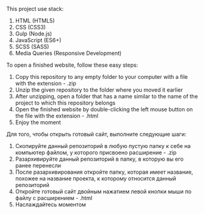 This project use stack:
1) HTML (HTML5)
2) CSS (CSS3)
3) Gulp (Node.js)
4) JavaScript (ES6+)
5) SCSS (SASS)
6) Media Queries (Responsive Development)

To open a finished website, follow these easy steps:
1) Copy this repository to any empty folder to your computer with a file with the extension - .zip
2) Unzip the given repository to the folder where you moved it earlier
3) After unzipping, open a folder that has a name similar to the name of the project to which this repository belongs
4) Open the finished website by double-clicking the left mouse button on the file with the extension - .html
5) Enjoy the moment

Для того, чтобы открыть готовый сайт, выполните следующие шаги:
1) Скопируйте данный репозиторий в любую пустую папку к себе на компьютер файлом, у которого присвоено расширение - .zip
2) Разархивируйте данный репозиторий в папку, в которую вы его ранее перенесли
3) После разархивирования откройте папку, которая имеет название, похожее на название проекта, к которому относится данный репозиторий
4) Откройте готовый сайт двойным нажатием левой кнопки мыши по файлу с расширением - .html
5) Наслаждайтесь моментом
